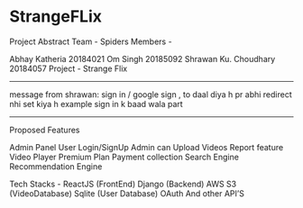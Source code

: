 # StrangeFLix

Project Abstract
Team - Spiders
Members -

Abhay Katheria               20184021
Om Singh                       20185092
Shrawan Ku. Choudhary     20184057
Project - Strange Flix

-------------------

message from shrawan: sign in / google sign , to daal diya h pr abhi redirect nhi set kiya h example sign in k baad wala part 

-------------------


Proposed Features

Admin Panel
User Login/SignUp
Admin can Upload Videos
Report feature
Video Player
Premium Plan
Payment collection
Search Engine
Recommendation Engine


Tech Stacks -
ReactJS (FrontEnd)
Django (Backend)
AWS S3 (VideoDatabase)
Sqlite (User Database)
OAuth
And other API’S
